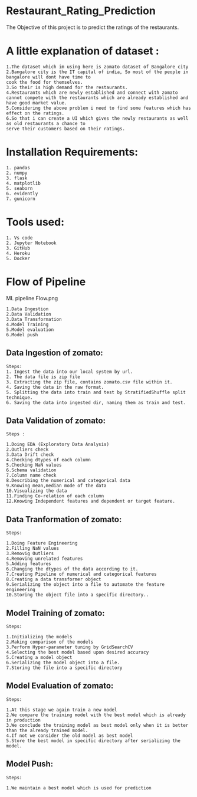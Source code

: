 # Restaurant_Rating_Prediction

The Objective of this project is to predict the ratings of the restaurants.

# A little explanation of dataset :
```
1.The dataset which im using here is zomato dataset of Bangalore city
2.Bangalore city is the IT capital of india, So most of the people in bangalore will dont have time to
cook the food for themselves.
3.So their is high demand for the restaurants.
4.Restaurants which are newly established and connect with zomato cannot compete with the restaurants which are already established and have good market value.
5.Considering the above problem i need to find some features which has effect on the ratings.
6.So that i can create a UI which gives the newly restaurants as well as old restaurants a chance to 
serve their customers based on their ratings.
```
# Installation Requirements:

```
1. pandas
2. numpy
3. flask
4. matplotlib
5. seaborn
6. evidently
7. gunicorn
```
# Tools used:

```
1. Vs code
2. Jupyter Notebook
3. GitHub
4. Heroku
5. Docker
```
# Flow of Pipeline

ML pipeline Flow.png

```
1.Data Ingestion
2.Data Validation
3.Data Transformation
4.Model Training 
5.Model evaluation
6.Model push
```


## Data Ingestion of zomato:
```
Steps:
1. Ingest the data into our local system by url.
2. The data file is zip file
3. Extracting the zip file, contains zomato.csv file within it.
4. Saving the data in the raw format.
5. Splitting the data into train and test by StratifiedShuffle split technique.
6. Saving the data into ingested dir, naming them as train and test.
```

## Data Validation of zomato:
```
Steps :

1.Doing EDA (Exploratory Data Analysis)
2.Outliers check
3.Data Drift check
4.Checking dtypes of each column
5.Checking NaN values
6.Schema validation
7.Column name check
8.Describing the numerical and categorical data
9.Knowing mean,median mode of the data
10.Visualizing the data
11.Finding Co-relation of each column
12.Knowing Independent features and dependent or target feature.
```

## Data Tranformation of zomato:
```
Steps:

1.Doing Feature Engineering
2.Filling NaN values
3.Removig Outliers
4.Removing unrelated features
5.Adding features 
6.Changing the dtypes of the data according to it.
7.Creating Pipeline of numerical and categorical features
8.Creating a data transformer object
9.Serializing the object into a file to automate the feature engineering
10.Storing the object file into a specific directory..
```

## Model Training of zomato:
```
Steps:

1.Initializing the models
2.Making comparison of the models
3.Perform Hyper-parameter tuning by GridSearchCV 
4.Selecting the best model based upon desired accuracy
5.Creating a model object
6.Serializing the model object into a file.
7.Storing the file into a specific directory
```

## Model Evaluation of zomato:
```
Steps:

1.At this stage we again train a new model
2.We compare the training model with the best model which is already in production
3.We conclude the training model as best model only when it is better than the already trained model.
4.If not we consider the old model as best model
5.Store the best model in specific directory after serializing the model. 
```

## Model Push:
```
Steps:

1.We maintain a best model which is used for prediction 
```

